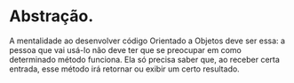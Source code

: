 # Abstração.

A mentalidade ao desenvolver código Orientado a Objetos deve ser essa: a pessoa que vai usá-lo não deve ter que se preocupar em como determinado método funciona. Ela só precisa saber que, ao receber certa entrada, esse método irá retornar ou exibir um certo resultado.
